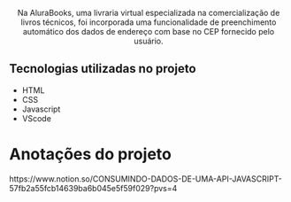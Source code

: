 
<p align="center">Na AluraBooks, uma livraria virtual especializada na comercialização de livros técnicos, foi incorporada uma funcionalidade de preenchimento automático dos dados de endereço com base no CEP fornecido pelo usuário.</p>

## Tecnologias utilizadas no projeto
* HTML
* CSS
* Javascript
* VScode

<h1>Anotações do projeto</h1>

<p>https://www.notion.so/CONSUMINDO-DADOS-DE-UMA-API-JAVASCRIPT-57fb2a55fcb14639ba6b045e5f59f029?pvs=4</p>

